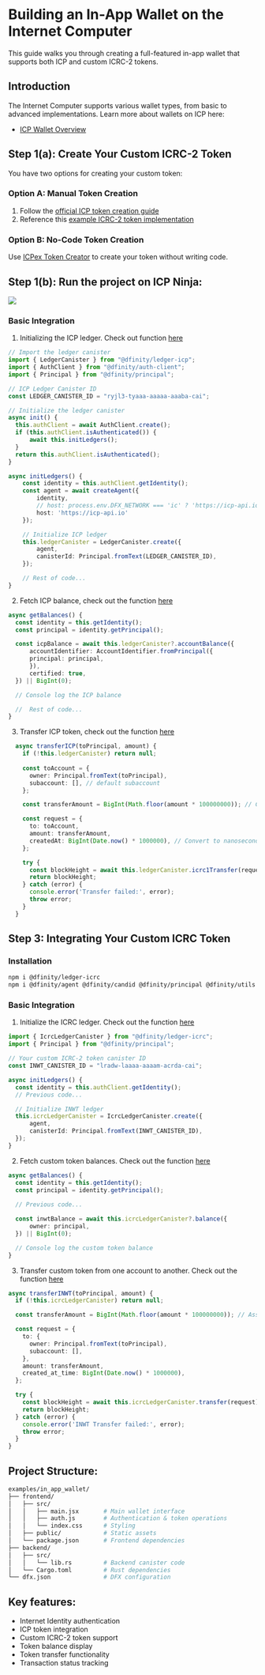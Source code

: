 # Building an In-App Wallet on the Internet Computer

This guide walks you through creating a full-featured in-app wallet that supports both ICP and custom ICRC-2 tokens.

## Introduction
The Internet Computer supports various wallet types, from basic to advanced implementations. Learn more about wallets on ICP here:
- [ICP Wallet Overview](https://internetcomputer.org/docs/current/developer-docs/defi/wallets/overview)

## Step 1(a): Create Your Custom ICRC-2 Token
You have two options for creating your custom token:

### Option A: Manual Token Creation
1. Follow the [official ICP token creation guide](https://internetcomputer.org/docs/current/developer-docs/defi/tokens/create)
2. Reference this [example ICRC-2 token implementation](https://github.com/Stephen-Kimoi/example-icrc2-token)

### Option B: No-Code Token Creation
Use [ICPex Token Creator](https://icpex.org/createToken) to create your token without writing code.

## Step 1(b): Run the project on ICP Ninja: 

[![](https://icp.ninja/assets/open.svg)](https://icp.ninja/i?g=https://github.com/dfinity/examples/rust/llm_chatbot)

### Basic Integration
1. Initializing the ICP ledger. Check out function [here](../frontend/src/auth.js#L26)
```typescript
// Import the ledger canister
import { LedgerCanister } from "@dfinity/ledger-icp";
import { AuthClient } from "@dfinity/auth-client"; 
import { Principal } from "@dfinity/principal";

// ICP Ledger Canister ID
const LEDGER_CANISTER_ID = "ryjl3-tyaaa-aaaaa-aaaba-cai"; 

// Initialize the ledger canister
async init() {
  this.authClient = await AuthClient.create();
  if (this.authClient.isAuthenticated()) {
      await this.initLedgers();
  }
  return this.authClient.isAuthenticated();
}

async initLedgers() {
    const identity = this.authClient.getIdentity();
    const agent = await createAgent({
        identity,
        // host: process.env.DFX_NETWORK === 'ic' ? 'https://icp-api.io' : 'http://localhost:4943',
        host: 'https://icp-api.io'
    });

    // Initialize ICP ledger
    this.ledgerCanister = LedgerCanister.create({
        agent,
        canisterId: Principal.fromText(LEDGER_CANISTER_ID),
    });

    // Rest of code... 
}
``` 

2. Fetch ICP balance, check out the function [here](../frontend/src/auth.js#L47)
```typescript
async getBalances() {
  const identity = this.getIdentity();
  const principal = identity.getPrincipal();

  const icpBalance = await this.ledgerCanister?.accountBalance({
      accountIdentifier: AccountIdentifier.fromPrincipal({
      principal: principal,
      }),
      certified: true,
  }) || BigInt(0);

  // Console log the ICP balance

  //  Rest of code... 
}
```

3. Transfer ICP token, check out the function [here](../frontend/src/auth.js#L68)
```typescript
  async transferICP(toPrincipal, amount) {
    if (!this.ledgerCanister) return null;
    
    const toAccount = {
      owner: Principal.fromText(toPrincipal),
      subaccount: [], // default subaccount
    };

    const transferAmount = BigInt(Math.floor(amount * 100000000)); // Convert to e8s

    const request = {
      to: toAccount,
      amount: transferAmount,
      createdAt: BigInt(Date.now() * 1000000), // Convert to nanoseconds
    };

    try {
      const blockHeight = await this.ledgerCanister.icrc1Transfer(request);
      return blockHeight;
    } catch (error) {
      console.error('Transfer failed:', error);
      throw error;
    }
  }
``` 

## Step 3: Integrating Your Custom ICRC Token
### Installation

```bash
npm i @dfinity/ledger-icrc 
npm i @dfinity/agent @dfinity/candid @dfinity/principal @dfinity/utils
``` 

### Basic Integration

1. Initialize the ICRC ledger. Check out the function [here](../frontend/src/auth.js#L41)
```typescript
import { IcrcLedgerCanister } from "@dfinity/ledger-icrc";
import { Principal } from "@dfinity/principal";

// Your custom ICRC-2 token canister ID
const INWT_CANISTER_ID = "lradw-laaaa-aaaam-acrda-cai"; 

async initLedgers() {
  const identity = this.authClient.getIdentity();
  // Previous code... 

  // Initialize INWT ledger
  this.icrcLedgerCanister = IcrcLedgerCanister.create({
      agent,
      canisterId: Principal.fromText(INWT_CANISTER_ID),
  });
}
``` 

2. Fetch custom token balances. Check out the function [here](../frontend/src/auth.js#L58)
```typescript
async getBalances() {
  const identity = this.getIdentity();
  const principal = identity.getPrincipal();
  
  // Previous code...

  const inwtBalance = await this.icrcLedgerCanister?.balance({
      owner: principal,
  }) || BigInt(0);

  // Console log the custom token balance
}
``` 

3. Transfer custom token from one account to another. Check out the function [here](../frontend/src/auth.js#L93)
```typescript
async transferINWT(toPrincipal, amount) {
  if (!this.icrcLedgerCanister) return null;

  const transferAmount = BigInt(Math.floor(amount * 100000000)); // Assuming 8 decimals

  const request = {
    to: {
      owner: Principal.fromText(toPrincipal),
      subaccount: [],
    },
    amount: transferAmount,
    created_at_time: BigInt(Date.now() * 1000000),
  };

  try {
    const blockHeight = await this.icrcLedgerCanister.transfer(request);
    return blockHeight;
  } catch (error) {
    console.error('INWT Transfer failed:', error);
    throw error;
  }
}
``` 

## Project Structure: 

```bash 
examples/in_app_wallet/
├── frontend/
│   ├── src/
│   │   ├── main.jsx       # Main wallet interface
│   │   ├── auth.js        # Authentication & token operations
│   │   └── index.css      # Styling
│   ├── public/            # Static assets
│   └── package.json       # Frontend dependencies
├── backend/
│   ├── src/
│   │   └── lib.rs         # Backend canister code
│   └── Cargo.toml         # Rust dependencies
└── dfx.json               # DFX configuration
``` 

## Key features: 
- Internet Identity authentication
- ICP token integration
- Custom ICRC-2 token support
- Token balance display
- Token transfer functionality
- Transaction status tracking